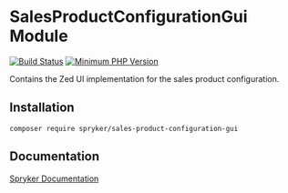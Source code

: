 # SalesProductConfigurationGui Module
[![Build Status](https://travis-ci.org/spryker/sales-product-configuration-gui.svg)](https://travis-ci.org/spryker/sales-product-configuration-gui)
[![Minimum PHP Version](https://img.shields.io/badge/php-%3E%3D%207.3-8892BF.svg)](https://php.net/)

Contains the Zed UI implementation for the sales product configuration.

## Installation

```
composer require spryker/sales-product-configuration-gui
```

## Documentation

[Spryker Documentation](https://academy.spryker.com/developing_with_spryker/module_guide/modules.html)
